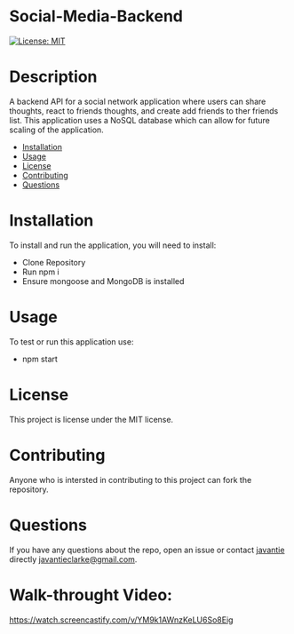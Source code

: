 
# Social-Media-Backend
[![License: MIT](https://img.shields.io/badge/License-MIT-yellow.svg)](https://opensource.org/licenses/MIT)
# Description
A backend API for a social network application where users can share thoughts, react to friends thoughts, and create add friends to ther friends list. This application uses a NoSQL database which can allow for future scaling of the application. 
* [Installation](#installation)
* [Usage](#usage)
* [License](#license)
* [Contributing](#contributing)
* [Questions](#questions)
# Installation
To install and run the application, you will need to install:

- Clone Repository
- Run npm i
- Ensure mongoose and MongoDB is installed
# Usage
​To test or run this application use: 
- npm start
# License
  This project is license under the  MIT license.
# Contributing
​Anyone who is intersted in contributing to this project can fork the repository. 
# Questions
If you have any questions about the repo, open an issue or contact [javantie](https://github.com/javantie) directly [javantieclarke@gmail.com](mailto:javantieclarke@gmail.com).

# Walk-throught Video:
https://watch.screencastify.com/v/YM9k1AWnzKeLU6So8Eig

